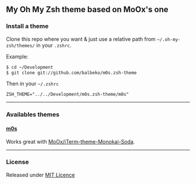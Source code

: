 ## My Oh My Zsh theme based on MoOx's one 

### Install a theme

Clone this repo where you want & just use a relative path from `~/.oh-my-zsh/themes/` in your `.zshrc`.

Example: 

```bash
$ cd ~/Development
$ git clone git://github.com/balbeko/m0s.zsh-theme
```

Then in your `~/.zshrc`

```
ZSH_THEME="../../Development/m0s.zsh-theme/m0s"
```
---

### Availables themes

#### [m0s](m0s.zsh-theme)
Works great with [MoOx/iTerm-theme-Monokai-Soda](https://github.com/MoOx/iTerm-theme-Monokai-Soda).

---

### License

Released under [MIT Licence](http://balbeko.mit-license.org/)
